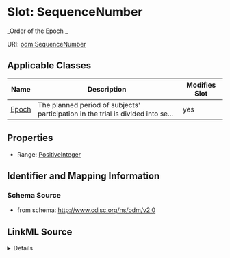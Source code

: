 # Slot: SequenceNumber


_Order of the Epoch _



URI: [odm:SequenceNumber](http://www.cdisc.org/ns/odm/v2.0/SequenceNumber)



<!-- no inheritance hierarchy -->




## Applicable Classes

| Name | Description | Modifies Slot |
| --- | --- | --- |
[Epoch](Epoch.md) | The planned period of subjects' participation in the trial is divided into se... |  yes  |







## Properties

* Range: [PositiveInteger](PositiveInteger.md)





## Identifier and Mapping Information







### Schema Source


* from schema: http://www.cdisc.org/ns/odm/v2.0




## LinkML Source

<details>
```yaml
name: SequenceNumber
description: 'Order of the Epoch '
from_schema: http://www.cdisc.org/ns/odm/v2.0
rank: 1000
alias: SequenceNumber
domain_of:
- Epoch
range: positiveInteger

```
</details>